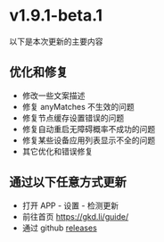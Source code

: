 # v1.9.1-beta.1

以下是本次更新的主要内容

## 优化和修复

- 修改一些文案描述
- 修复 anyMatches 不生效的问题
- 修复节点缓存设置错误的问题
- 修复自动重启无障碍概率不成功的问题
- 修复某些设备应用列表显示不全的问题
- 其它优化和错误修复

## 通过以下任意方式更新

- 打开 APP - 设置 - 检测更新
- 前往首页 <https://gkd.li/guide/>
- 通过 github [releases](https://github.com/gkd-kit/gkd/releases)
